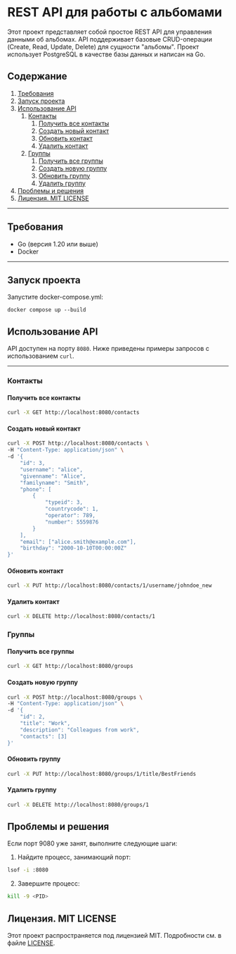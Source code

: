 # REST API для работы с альбомами

Этот проект представляет собой простое REST API для управления данными об альбомах. API поддерживает базовые CRUD-операции (Create, Read, Update, Delete) для сущности "альбомы". Проект использует PostgreSQL в качестве базы данных и написан на Go.

## Содержание
1. [Требования](#требования)
2. [Запуск проекта](#запуск-проекта)
3. [Использование API](#использование-api)
   1. [Контакты](#контакты)
      1. [Получить все контакты](#получить-все-контакты)
      2. [Создать новый контакт](#создать-новый-контакт)
      3. [Обновить контакт](#обновить-контакт)
      4. [Удалить контакт](#удалить-контакт)
   2. [Группы](#группы)
      1. [Получить все группы](#получить-все-группы)
      2. [Создать новую группу](#создать-новую-группу)
      3. [Обновить группу](#обновить-группу)
      4. [Удалить группу](#удалить-группу)
4. [Проблемы и решения](#проблемы-и-решения)
5. [Лицензия. MIT LICENSE](#лицензия-mit-license)

---

## Требования

- Go (версия 1.20 или выше)
- Docker
---

## Запуск проекта

Запустите docker-compose.yml:
```
docker compose up --build
```

## Использование API

API доступен на порту `8080`. Ниже приведены примеры запросов с использованием `curl`.

---

### Контакты

#### Получить все контакты

```bash
curl -X GET http://localhost:8080/contacts
```

#### Создать новый контакт
```bash
curl -X POST http://localhost:8080/contacts \
-H "Content-Type: application/json" \
-d '{
    "id": 3,
    "username": "alice",
    "givenname": "Alice",
    "familyname": "Smith",
    "phone": [
        {
            "typeid": 3,
            "countrycode": 1,
            "operator": 789,
            "number": 5559876
        }
    ],
    "email": ["alice.smith@example.com"],
    "birthday": "2000-10-10T00:00:00Z"
}'
```

#### Обновить контакт
```bash
curl -X PUT http://localhost:8080/contacts/1/username/johndoe_new
```

#### Удалить контакт
```bash
curl -X DELETE http://localhost:8080/contacts/1
```

### Группы

#### Получить все группы
```bash
curl -X GET http://localhost:8080/groups
```

#### Создать новую группу
```bash
curl -X POST http://localhost:8080/groups \
-H "Content-Type: application/json" \
-d '{
    "id": 2,
    "title": "Work",
    "description": "Colleagues from work",
    "contacts": [3]
}'
```

#### Обновить группу
```bash
curl -X PUT http://localhost:8080/groups/1/title/BestFriends
```

#### Удалить группу
```bash
curl -X DELETE http://localhost:8080/groups/1
```

## Проблемы и решения

Если порт 9080 уже занят, выполните следующие шаги:
1. Найдите процесс, занимающий порт:
```bash
lsof -i :8080
```
2. Завершите процесс:
```bash
kill -9 <PID>
```

## Лицензия. MIT LICENSE
Этот проект распространяется под лицензией MIT. Подробности см. в файле [LICENSE](LICENSE).
